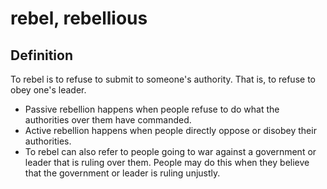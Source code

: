 # rebel, rebellious

## Definition

To rebel is to refuse to submit to someone's authority. That is, to refuse to obey one's leader.

* Passive rebellion happens when people refuse to do what the authorities over them have commanded.
* Active rebellion happens when people directly oppose or disobey their authorities.
* To rebel can also refer to people going to war against a government or leader that is ruling over them. People may do this when they believe that the government or leader is ruling unjustly.